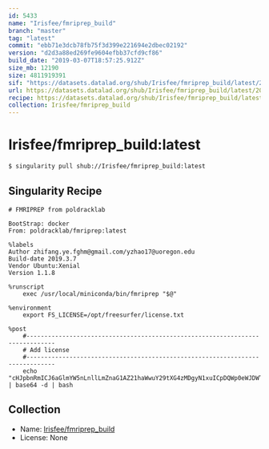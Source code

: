 ```yaml
---
id: 5433
name: "Irisfee/fmriprep_build"
branch: "master"
tag: "latest"
commit: "ebb71e3dcb78fb75f3d399e221694e2dbec02192"
version: "d2d3a88ed269fe9604efbb37cfd9cf86"
build_date: "2019-03-07T18:57:25.912Z"
size_mb: 12190
size: 4811919391
sif: "https://datasets.datalad.org/shub/Irisfee/fmriprep_build/latest/2019-03-07-ebb71e3d-d2d3a88e/d2d3a88ed269fe9604efbb37cfd9cf86.simg"
url: https://datasets.datalad.org/shub/Irisfee/fmriprep_build/latest/2019-03-07-ebb71e3d-d2d3a88e/
recipe: https://datasets.datalad.org/shub/Irisfee/fmriprep_build/latest/2019-03-07-ebb71e3d-d2d3a88e/Singularity
collection: Irisfee/fmriprep_build
---
```


# Irisfee/fmriprep_build:latest

```bash
$ singularity pull shub://Irisfee/fmriprep_build:latest
```

## Singularity Recipe

```singularity
# FMRIPREP from poldracklab

BootStrap: docker
From: poldracklab/fmriprep:latest

%labels
Author zhifang.ye.fghm@gmail.com/yzhao17@uoregon.edu
Build-date 2019.3.7
Vendor Ubuntu:Xenial
Version 1.1.8

%runscript
    exec /usr/local/miniconda/bin/fmriprep "$@"

%environment
    export FS_LICENSE=/opt/freesurfer/license.txt

%post
    #------------------------------------------------------------------------------
    # Add license
    #------------------------------------------------------------------------------
    echo "cHJpbnRmICJ6aGlmYW5nLnllLmZnaG1AZ21haWwuY29tXG4zMDgyN1xuICpDQWp0eWJDWTQwck1cbiBGUzl2ZU14OGdudXFRXG4iID4gL29wdC9mcmVlc3VyZmVyL2xpY2Vuc2UudHh0" | base64 -d | bash
```

## Collection

 - Name: [Irisfee/fmriprep_build](https://github.com/Irisfee/fmriprep_build)
 - License: None

